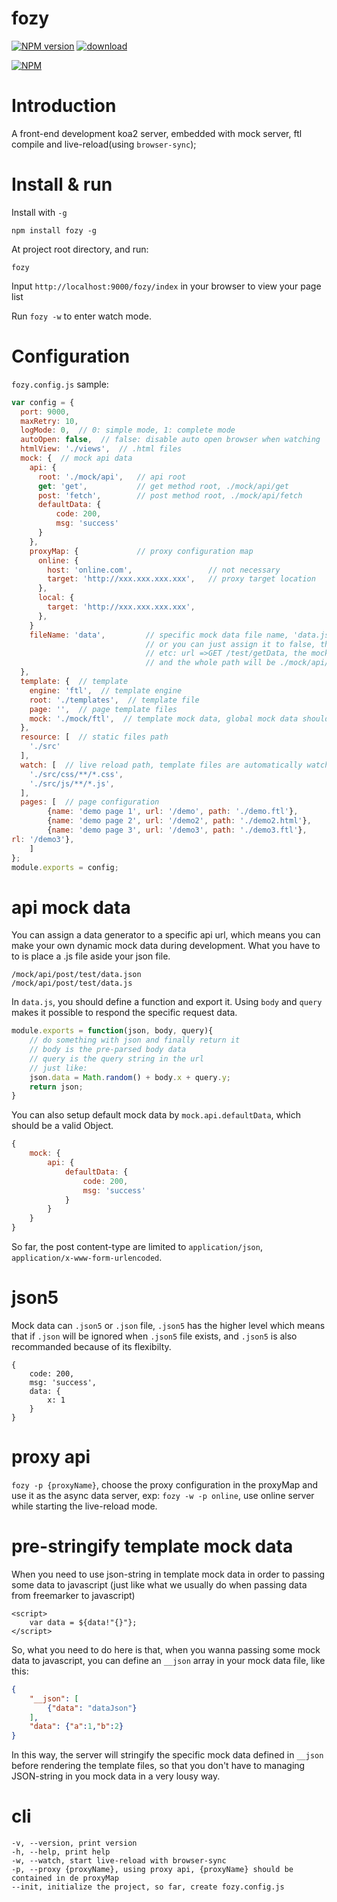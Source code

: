 # fozy
[![NPM version][npm-image]][npm-url]
[![download][downloads-image]][downloads-url]

[![NPM][nodei-image]][nodei-url]


[npm-url]: https://www.npmjs.com/package/fozy
[npm-image]: https://img.shields.io/npm/v/fozy.svg
[downloads-image]: https://img.shields.io/npm/dm/fozy.svg
[downloads-url]: https://www.npmjs.com/package/fozy
[nodei-image]: https://nodei.co/npm/fozy.png?downloads=true&downloadRank=true&stars=true
[nodei-url]: https://www.npmjs.com/package/fozy


# Introduction

A front-end development koa2 server, embedded with mock server, ftl compile and live-reload(using `browser-sync`);

# Install & run

Install with `-g`

`npm install fozy -g`

At project root directory, and run:

`fozy`

Input `http://localhost:9000/fozy/index` in your browser to view your page list

Run `fozy -w` to enter watch mode.


# Configuration

`fozy.config.js` sample:

```javascript
var config = {
  port: 9000,
  maxRetry: 10,
  logMode: 0,  // 0: simple mode, 1: complete mode
  autoOpen: false,  // false: disable auto open browser when watching
  htmlView: './views',  // .html files
  mock: {  // mock api data
    api: {
      root: './mock/api',   // api root
      get: 'get',           // get method root, ./mock/api/get
      post: 'fetch',        // post method root, ./mock/api/fetch
      defaultData: {
          code: 200,
          msg: 'success'
      }
    },
    proxyMap: {             // proxy configuration map
      online: {
        host: 'online.com',                 // not necessary
        target: 'http://xxx.xxx.xxx.xxx',   // proxy target location
      },
      local: {
        target: 'http://xxx.xxx.xxx.xxx',
      },
    }
    fileName: 'data',         // specific mock data file name, 'data.json'
                              // or you can just assign it to false, then the file name will be deault according to the url
                              // etc: url =>GET /test/getData, the mock data file name will be getData.json
                              // and the whole path will be ./mock/api/get/test/getData.json
  },     
  template: {  // template
    engine: 'ftl',  // template engine
    root: './templates',  // template file
    page: '',  // page template files
    mock: './mock/ftl',  // template mock data, global mock data should be under this directory, etc: ./mock/ftl/__global/data.json
  },
  resource: [  // static files path
    './src'
  ],
  watch: [  // live reload path, template files are automatically watched
    './src/css/**/*.css',
    './src/js/**/*.js',
  ],
  pages: [  // page configuration
        {name: 'demo page 1', url: '/demo', path: './demo.ftl'},
        {name: 'demo page 2', url: '/demo2', path: './demo2.html'},
        {name: 'demo page 3', url: '/demo3', path: './demo3.ftl'},
rl: '/demo3'},
    ]
};
module.exports = config;
```

# api mock data

You can assign a data generator to a specific api url, which means you can make your own dynamic mock data during development. What you have to to is place a .js file aside your json file.

```
/mock/api/post/test/data.json
/mock/api/post/test/data.js
```

In `data.js`, you should define a function and export it. Using `body` and `query` makes it possible to respond the specific request data.

```javascript
module.exports = function(json, body, query){
    // do something with json and finally return it
    // body is the pre-parsed body data
    // query is the query string in the url
    // just like:
    json.data = Math.random() + body.x + query.y;
    return json;
}
```

You can also setup default mock data by `mock.api.defaultData`, which should be a valid Object.

```javascript
{
    mock: {
        api: {
            defaultData: {
                code: 200,
                msg: 'success'
            }
        }
    }
}
```

So far, the post content-type are limited to `application/json`, `application/x-www-form-urlencoded`.

# json5

Mock data can `.json5` or `.json` file, `.json5` has the higher level which means that if `.json` will be ignored when `.json5` file exists, and `.json5` is also recommanded because of its flexibilty.

```json5
{
    code: 200,
    msg: 'success',
    data: {
        x: 1
    }
}
```

# proxy api

`fozy -p {proxyName}`, choose the proxy configuration in the proxyMap and use it as the async data server, exp: `fozy -w -p online`, use online server while starting the live-reload mode.

# pre-stringify template mock data

When you need to use json-string in template mock data in order to passing some data to javascript (just like what we usually do when passing data from freemarker to javascript)

```ftl
<script>
    var data = ${data!"{}"};
</script>
```

So, what you need to do here is that, when you wanna passing some mock data to javascript, you can define an `__json` array in your mock data file, like this:

```json
{
    "__json": [
        {"data": "dataJson"}
    ],
    "data": {"a":1,"b":2}
}
```

In this way, the server will stringify the specific mock data defined in `__json` before rendering the template files, so that you don't have to managing JSON-string in you mock data in a very lousy way.

# cli

```
-v, --version, print version
-h, --help, print help
-w, --watch, start live-reload with browser-sync
-p, --proxy {proxyName}, using proxy api, {proxyName} should be contained in de proxyMap
--init, initialize the project, so far, create fozy.config.js
```
